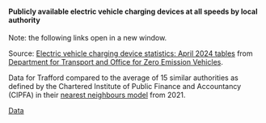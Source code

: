 #### Publicly available electric vehicle charging devices at all speeds by local authority

Note: the following links open in a new window.

Source: <a href="https://assets.publishing.service.gov.uk/media/662fa4e087bdbae4ab19ad75/electric-vehicle-public-charging-infrastructure-statistics-april-2024.ods" target="_blank">Electric vehicle charging device statistics: April 2024 tables</a> from <a href="https://www.gov.uk/government/statistics/electric-vehicle-public-charging-infrastructure-statistics-april-2024" target="_blank">Department for Transport and Office for Zero Emission Vehicles</a>.

Data for Trafford compared to the average of 15 similar authorities as defined by the Chartered Institute of Public Finance and Accountancy (CIPFA) in their <a href='https://www.cipfa.org/services/cipfastats/nearest-neighbour-model' target='_blank'>nearest neighbours model</a> from 2021.

<a href="https://www.trafforddatalab.io/corporate_plan/data/climate/electric_vehicle_charging_points.csv" aria-label="Download the data" class="downloadButton" target="_blank" download>Data <span class="fas fa-download"></span></a>
